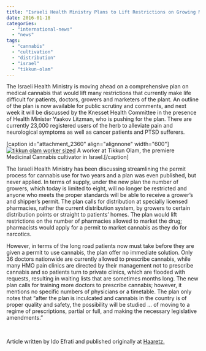 ```yaml
---
title: "Israeli Health Ministry Plans to Lift Restrictions on Growing Medical Cannabis"
date: 2016-01-18
categories: 
  - "international-news"
  - "news"
tags: 
  - "cannabis"
  - "cultivation"
  - "distribution"
  - "israel"
  - "tikkun-olam"
---
```


The Israeli Health Ministry is moving ahead on a comprehensive plan on medical cannabis that would lift many restrictions that currently make life difficult for patients, doctors, growers and marketers of the plant. An outline of the plan is now available for public scrutiny and comments, and next week it will be discussed by the Knesset Health Committee in the presence of Health Minister Yaakov Litzman, who is pushing for the plan. There are currently 23,000 registered users of the herb to alleviate pain and neurological symptoms as well as cancer patients and PTSD sufferers.

\[caption id="attachment\_2360" align="alignnone" width="600"\][![tikkun olam worker sized](/wp-content/uploads/2016/01/tikkun-olam-worker-sized.jpg)](/wp-content/uploads/2016/01/tikkun-olam-worker-sized.jpg) A worker at Tikkun Olam, the premiere Medicinal Cannabis cultivator in Israel.\[/caption\]

The Israeli Health Ministry has been discussing streamlining the permit process for cannabis use for two years and a plan was even published, but never applied. In terms of supply, under the new plan the number of growers, which today is limited to eight, will no longer be restricted and anyone who meets the proper standards will be able to receive a grower’s and shipper’s permit. The plan calls for distribution at specially licensed pharmacies, rather the current distribution system, by growers to certain distribution points or straight to patients’ homes. The plan would lift restrictions on the number of pharmacies allowed to market the drug; pharmacists would apply for a permit to market cannabis as they do for narcotics.

However, in terms of the long road patients now must take before they are given a permit to use cannabis, the plan offer no immediate solution. Only 36 doctors nationwide are currently allowed to prescribe cannabis, while many HMO pain clinics are directed by their management not to prescribe cannabis and so patients turn to private clinics, which are flooded with requests, resulting in waiting lists that are sometimes months long. The new plan calls for training more doctors to prescribe cannabis; however, it mentions no specific numbers of physicians or a timetable. The plan only notes that “after the plan is inculcated and cannabis in the country is of proper quality and safety, the possibility will be studied … of moving to a regime of prescriptions, partial or full, and making the necessary legislative amendments.”

 

Article written by Ido Efrati and published originally at [Haaretz.](http://www.haaretz.com/israel-news/.premium-1.697168)
